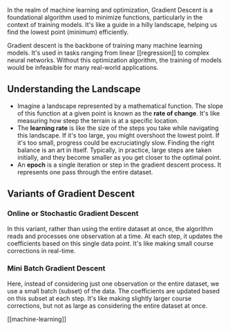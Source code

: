 In the realm of machine learning and optimization, Gradient Descent is a foundational algorithm used to minimize functions, particularly in the context of training models. It's like a guide in a hilly landscape, helping us find the lowest point (minimum) efficiently.

Gradient descent is the backbone of training many machine learning models. It's used in tasks ranging from linear [[regression]] to complex neural networks. Without this optimization algorithm, the training of models would be infeasible for many real-world applications.
## Understanding the Landscape

- Imagine a landscape represented by a mathematical function. The slope of this function at a given point is known as the **rate of change**. It's like measuring how steep the terrain is at a specific location.
- The **learning rate** is like the size of the steps you take while navigating this landscape. If it's too large, you might overshoot the lowest point. If it's too small, progress could be excruciatingly slow. Finding the right balance is an art in itself. Typically, in practice, large steps are taken initially, and they become smaller as you get closer to the optimal point.
- An **epoch** is a single iteration or step in the gradient descent process. It represents one pass through the entire dataset.
## Variants of Gradient Descent

### Online or Stochastic Gradient Descent

In this variant, rather than using the entire dataset at once, the algorithm reads and processes one observation at a time. At each step, it updates the coefficients based on this single data point. It's like making small course corrections in real-time.
### Mini Batch Gradient Descent

Here, instead of considering just one observation or the entire dataset, we use a small batch (subset) of the data. The coefficients are updated based on this subset at each step. It's like making slightly larger course corrections, but not as large as considering the entire dataset at once.

[[machine-learning]]